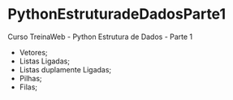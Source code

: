 # PythonEstruturadeDadosParte1
Curso TreinaWeb - Python Estrutura de Dados - Parte 1
- Vetores;
- Listas Ligadas;
- Listas duplamente Ligadas;
- Pilhas;
- Filas;
